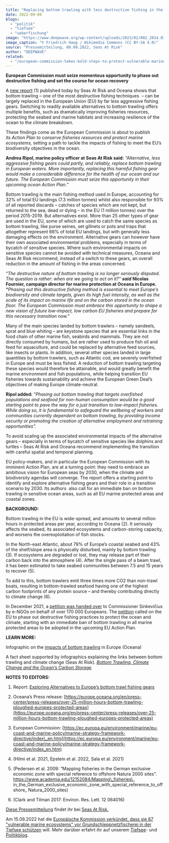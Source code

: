 ```yaml
---
title: "Replacing bottom trawling with less destructive fishing in the EU is feasible and would help protect marine ecosystems, says report"
date: 2022-09-09
blogs: 
  - "politik"
  - "tiefsee"
  - "ueberfischung"
image: "https://www.deepwave.org/wp-content/uploads/2023/02/002_2014_03_17_Netze.jpg"
image_caption: "© Friedrich Haag / Wikimedia Commons (CC BY-SA 4.0)"
source: "Pressemitteilung, 08.09.2022, Seas At Risk"
author: "DEEPWAVE"
related: 
  - "/european-commission-takes-bold-steps-to-protect-vulnerable-marine-ecosystems/"
---
```


**European Commission must seize momentous opportunity to phase out destructive fishing and set the course for ocean recovery** 

A [new report](https://seas-at-risk.org/publications/report-exploring-alternatives-to-europes-bottom-trawl-fishing-gears/) (1) published today by Seas At Risk and Oceana shows that bottom trawling – one of the most destructive fishing techniques  – can be largely replaced in the European Union (EU) by far less aggressive fishing gears. Switching to readily available alternatives to bottom trawling offers multiple benefits, such as dramatically improving fisheries resources, protecting the seabed and marine habitats and increasing resilience of the ocean to the climate breakdown.

These findings come as the European Commission is about to publish its _Action Plan to conserve fisheries resources and protect marine ecosystems,_ setting a path to tackle the impacts of fishing to meet the EU’s biodiversity objectives in the ocean.

**Andrea Ripol, marine policy officer at Seas At Risk said:** _“Alternative, less aggressive fishing gears could partly, and reliably, replace bottom trawling in European waters_. _More importantly, replacing this harmful fishing gear would make a considerable difference for the health of our ocean and our future. The European Commission must seize this opportunity in their upcoming ocean Action Plan.”_ 

Bottom trawling is the main fishing method used in Europe, accounting for 32% of total EU landings (7.3 million tonnes) whilst also responsible for 93% of all reported discards – catches of species which are not kept, but returned to the sea, dead or dying – in the EU (1 million tonnes) over the period 2015-2019. But alternatives exist. More than 25 other types of gear are used in the EU, some of which are used to catch the same species as bottom trawling, like purse seines, set gillnets or pots and traps that altogether represent 66% of total EU landings, but with generally less damaging effects on the environment. Alternative gears can however have their own associated environmental problems, especially in terms of bycatch of sensitive species. Where such environmental impacts on sensitive species cannot be avoided with technical measures, Oceana and Seas At Risk recommend, instead of a switch to these gears, an overall reduction in the amount of fishing in the areas concerned.

“_The destructive nature of bottom trawling is no longer seriously disputed. The question is rather: when are we going to act on it?”_ **_said_** **Nicolas Fournier, campaign director for marine protection at Oceana in Europe. “**_Phasing out this destructive fishing method is essential to meet Europe’s biodiversity and climate targets, given its high fuel intensity, as well as the scale of its impact on marine life and on the carbon stored in the ocean floor. The European Commission must embrace this opportunity to shape a new vision of future low-impact, low carbon EU fisheries and prepare for this necessary transition now.”_

Many of the main species landed by bottom trawlers – namely sandeels, sprat and blue whiting – are keystone species that are essential links in the food chain of other marine fish, seabirds and mammals. They are not directly consumed by humans, but are rather used to produce fish oil and feed for aquaculture, and could be replaced by alternative feed sources, like insects or plants. In addition, several other species landed in large quantities by bottom trawlers, such as Atlantic cod, are severely overfished in Europe and must be less fished. A reduction of bottom trawling targeting these species would therefore be attainable, and would greatly benefit the marine environment and fish populations, while helping transition EU fisheries towards sustainability and achieve the European Green Deal’s objectives of making Europe climate-neutral.

**Ripol added:** “_Phasing out bottom trawling that targets overfished populations and seafood for non-human consumption would be a good starting point to pave the way for a just transition to low-impact fisheries. While doing so, it is fundamental to safeguard the wellbeing of workers and communities currently dependent on bottom trawling, by providing income security or promoting the creation of alternative employment and retraining opportunities”._

To avoid scaling up the associated environmental impacts of the alternative gears – especially in terms of bycatch of sensitive species like dolphins and turtles – Seas At Risk and Oceana recommend implementing the transition with careful spatial and temporal planning.

EU policy-makers, and in particular the European Commission with its imminent Action Plan, are at a turning point: they need to embrace an ambitious vision for European seas by 2030, when the climate and biodiversity agendas will converge. The report offers a starting point to identify and explore alternative fishing gears and their role in a transition scenario by 2030. Its authors  also call for an immediate ban on bottom trawling in sensitive ocean areas, such as all EU marine protected areas and coastal zones.

**BACKGROUND:** 

Bottom trawling in the EU is wide-spread, and amounts to several million hours in protected areas per year, according to Oceana (2). It seriously affects the seabed, its associated ecosystems and carbon-storing capacity, and worsens the overexploitation of fish stocks.

In the North-east Atlantic, about 79% of Europe’s coastal seabed and 43% of the shelf/slope area is physically disturbed, mainly by bottom trawling (3). If ecosystems are degraded or lost, they may release part of their carbon back into the atmosphere (4). After the single pass of a beam trawl, it has been estimated to take seabed communities between 7.5 and 15 years to recover (5).

To add to this, bottom trawlers emit three times more CO2 than non-trawl boats, resulting in bottom-trawled seafood having one of the highest carbon footprints of any protein source – and thereby contributing directly to climate change (6).

In December 2021, a [petition was handed over](https://seas-at-risk.org/press-releases/more-than-150000-europeans-call-on-eu-to-ban-bottom-trawling-to-protect-ocean-and-climate/) to Commissioner Sinkevičius by e-NGOs on behalf of over 170 000 Europeans. The [petition](https://act.wemove.eu/campaigns/bottom-trawling?utm_campaign=bottomtrawling&utm_medium=video&utm_source=partners) called on the EU to phase out destructive fishing practices to protect the ocean and climate, starting with an immediate ban of bottom trawling in all marine protected areas to be adopted in the upcoming EU Action Plan.

**LEARN MORE:**

Infographic on the [impacts of bottom trawling](https://europe.oceana.org/en/impacts-bottom-trawling#:~:text=Bottom%20trawling%20is%20a%20highly,sensitive%20parts%20of%20our%20ocean.) in Europe (Oceana)

A fact sheet supported by infographics explaining the links between bottom trawling and climate change (Seas At Risk). [_Bottom Trawling, Climate Change and the Ocean’s Carbon Storage_](https://seas-at-risk.org/multimedia/bottom-trawling-climate-change-and-the-oceans-carbon-storage/)

**NOTES TO EDITORS:** 

1) Report: [Exploring Alternatives to Europe’s bottom trawl fishing gears](https://seas-at-risk.org/publications/report-exploring-alternatives-to-europes-bottom-trawl-fishing-gears/) 

2) Oceana’s Press release: [https://europe.oceana.org/en/press-center/press-releases/over-25-million-hours-bottom-trawling-ploughed-europes-protected-areas](https://europe.oceana.org/en/press-center/press-releases/over-25-million-hours-bottom-trawling-ploughed-europes-protected-areas)

3) European Commission: [https://ec.europa.eu/environment/marine/eu-coast-and-marine-policy/marine-strategy-framework-directive/index\_en.htm](https://ec.europa.eu/environment/marine/eu-coast-and-marine-policy/marine-strategy-framework-directive/index_en.htm)

4) (Hilmi et al. 2021, Epstein et al. 2022, Sala et al. 2021)

5) (Pedersen et al. 2009: “Mapping fisheries in the German exclusive economic zone with special reference to offshore Natura 2000 sites”. https://www.academia.edu/12152084/Mapping\_fisheries\_ in\_the\_German\_exclusive\_economic\_zone\_with\_special\_reference\_to\_offshore\_ Natura\_2000\_sites)

6) (Clark and Tilman 2017: Environ. Res. Lett. 12 064016)

[Diese Pressemitteilung](https://seas-at-risk.org/press-releases/replacing-bottom-trawling-with-less-destructive-fishing-in-the-eu-is-feasible-and-would-help-protect-marine-ecosystems-says-report/) findet ihr bei [Seas At Risk.](https://seas-at-risk.org/)

Am 15.09.2022 hat die [Europäische Kommission verkündet, dass sie 87 "vulnerable marine ecosystems" vor Grundschleppnetzfischerei in der Tiefsee schützen](https://www.deepwave.org/european-commission-takes-bold-steps-to-protect-vulnerable-marine-ecosystems/) will. Mehr darüber erfahrt ihr auf unserem [Tiefsee](https://www.deepwave.org/blogs/tiefsee/)\- und [Politikblog](https://www.deepwave.org/blogs/politik/).
